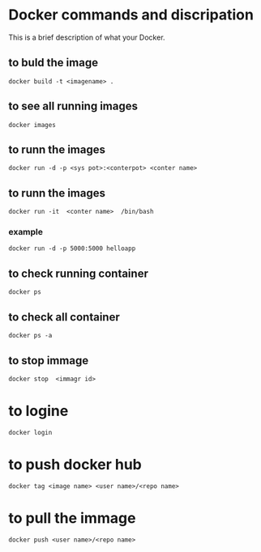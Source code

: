
# Docker commands and discripation


This is a brief description of what your Docker.

## to buld the image

```
docker build -t <imagename> .
```

## to see all running images

```
docker images 
```

## to runn the images
```
docker run -d -p <sys pot>:<conterpot> <conter name>
```

## to runn the images
```
docker run -it  <conter name>  /bin/bash
```

### example
```
docker run -d -p 5000:5000 helloapp
```

## to check running container 
```
docker ps
```
## to check all container 
```
docker ps -a
```

## to stop immage
```
docker stop  <immagr id>
```
# to logine 
```
docker login
```

# to push docker hub
```
docker tag <image name> <user name>/<repo name>
```

# to pull the immage
```
docker push <user name>/<repo name>
```